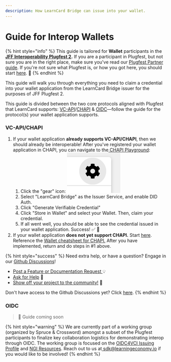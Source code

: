 ```yaml
---
description: How LearnCard Bridge can issue into your wallet.
---
```


# Guide for Interop Wallets

{% hint style="info" %}
This guide is tailored for **Wallet** participants in the [**JFF Interoperability Plugfest 2**](https://w3c-ccg.github.io/vc-ed/plugfest-2-2022/)**.** If you are a participant in Plugfest, but not sure you are in the right place, make sure you've read our [Plugfest Partner guide](./). If you're not sure what Plugfest is, or how you got here, you should start [here](../../../). 🚀
{% endhint %}

This guide will walk you through everything you need to claim a credential into your wallet application from the LearnCard Bridge issuer for the purposes of JFF Plugfest 2.&#x20;

This guide is divided between the two core protocols aligned with Plugfest that LearnCard supports: [VC-API](https://w3c-ccg.github.io/vc-api/)/[CHAPI](https://w3c-ccg.github.io/credential-handler-api/) & [OIDC](https://openid.net/specs/openid-4-verifiable-credential-issuance-1\_0.html)—follow the guide for the protocol(s) your wallet application supports.&#x20;

### VC-API/CHAPI

1. If your wallet application **already supports VC-API/CHAPI**, then we should already be interoperable! After you've registered your wallet application in CHAPI, you can navigate to the[ CHAPI Playground](https://playground.chapi.io/issuer):&#x20;
   1. Click the "gear" icon: <img src="../../../.gitbook/assets/Screen Shot 2022-09-29 at 11.07.25 AM.png" alt="" data-size="line">
   2. Select "LearnCard Bridge" as the Issuer Service, and enable DID Auth.&#x20;
   3. Click "Generate Verifiable Credential"&#x20;
   4. Click "Store in Wallet" and select your Wallet. Then, claim your credential.
   5. If all went well, you should be able to see the credential issued in your wallet application. Success! ✅ 🎉
2. If your wallet application **does not yet support CHAPI.** Start [here](../../../learn-card-sdk/learncard-core/chapi/chapi-wallet-setup-guide.md). Reference the [Wallet cheatsheet for CHAPI.](../../../learn-card-sdk/learncard-core/chapi/cheat-sheets/wallets.md) After you have implemented, return and do steps in #1 above.

{% hint style="success" %}
Need extra help, or have a question? Engage in our [Github Discussions](https://github.com/learningeconomy/LearnCard/discussions)!&#x20;

* [Post a Feature or Documentation Request ](https://github.com/learningeconomy/LearnCard/discussions/categories/feature-requests)💡
* [Ask for Help](https://github.com/learningeconomy/LearnCard/discussions/categories/help) 💖
* [Show off your project to the community!](https://github.com/learningeconomy/LearnCard/discussions/categories/show-and-tell) 🙌

Don't have access to the Github Discussions yet? Click [here](broken-reference).
{% endhint %}

### OIDC

> 🚧 Guide coming soon

{% hint style="warning" %}
We are currently part of a working group (organized by Spruce & Crossword) amongst a subset of the Plugfest participants to finalize key collaboration logistics for demonstrating interop through OIDC. The working group is focused on the [OIDC4VCI Issuing Profile](https://docs.google.com/document/d/1d6KH9UOqc5vbliPt-WTqv3qS2ssVTRERPH7oNzfu\_3k/edit) and [NGI Resources](https://ngiatlantic.info/). Reach out to us at[ sdk@learningeconomy.io](mailto:sdk@learningeconomy.io) if you would like to be involved!&#x20;
{% endhint %}
